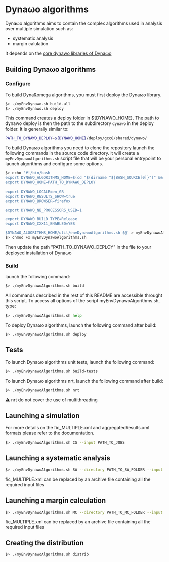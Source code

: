 <!--
    Copyright (c) 2015-2021, RTE (http://www.rte-france.com)
    See AUTHORS.txt
    All rights reserved.
    This Source Code Form is subject to the terms of the Mozilla Public
    License, v. 2.0. If a copy of the MPL was not distributed with this
    file, you can obtain one at http://mozilla.org/MPL/2.0/.
    SPDX-License-Identifier: MPL-2.0

    This file is part of Dynawo, an hybrid C++/Modelica open source suite
    of simulation tools for power systems.
-->

# Dyna&omega;o algorithms

Dyna&omega;o algorithms aims to contain the complex algorithms used in analysis over multiple simulation such as:

- systematic analysis
- margin calulation

It depends on the [core dynawo libraries of Dyna&omega;o](https://github.com/dynawo/dynawo)

## Building Dyna&omega;o algorithms

### Configure

To build Dyna&omega algorithms, you must first deploy the Dyna&omega;o library.

``` bash
$> ./myEnvDynawo.sh build-all
$> ./myEnvDynawo.sh deploy
```

This command creates a deploy folder in ${DYNAWO_HOME}.
The path to dynawo deploy is then the path to the subdirectory `dynawo` in the deploy folder. It is generally similar to:

``` bash
PATH_TO_DYNAWO_DEPLOY=${DYNAWO_HOME}/deploy/gcc8/shared/dynawo/
```

To build Dyna&omega;o algorithms you need to clone the repository launch the following commands in the source code directory. it will create a `myEnvDynawoAlgorithms.sh` script file that will be your personal entrypoint to launch algorithms and configure some options.

``` bash
$> echo '#!/bin/bash
export DYNAWO_ALGORITHMS_HOME=$(cd "$(dirname "${BASH_SOURCE[0]}")" && pwd)
export DYNAWO_HOME=PATH_TO_DYNAWO_DEPLOY

export DYNAWO_LOCALE=en_GB
export DYNAWO_RESULTS_SHOW=true
export DYNAWO_BROWSER=firefox

export DYNAWO_NB_PROCESSORS_USED=1

export DYNAWO_BUILD_TYPE=Release
export DYNAWO_CXX11_ENABLED=YES

$DYNAWO_ALGORITHMS_HOME/util/envDynawoAlgorithms.sh $@' > myEnvDynawoAlgorithms.sh
$> chmod +x myEnvDynawoAlgorithms.sh
```

Then update the path "PATH_TO_DYNAWO_DEPLOY" in the file to your deployed installation of Dyna&omega;o

### Build

launch the following command:

``` bash
$> ./myEnvDynawoAlgorithms.sh build
```

All commands described in the rest of this README are accessible throught this script. To access all options of the script myEnvDynawoAlgorithms.sh, type:

``` bash
$> ./myEnvDynawoAlgorithms.sh help
```

To deploy Dyna&omega;o algorithms, launch the following command after build:

``` bash
$> ./myEnvDynawoAlgorithms.sh deploy
```

## Tests

To launch Dyna&omega;o algorithms unit tests, launch the following command:

``` bash
$> ./myEnvDynawoAlgorithms.sh build-tests
```

To launch Dyna&omega;o algorithms nrt, launch the following command after build:

``` bash
$> ./myEnvDynawoAlgorithms.sh nrt
```

:warning: nrt do not cover the use of multithreading

## Launching a simulation

For more details on the fic_MULTIPLE.xml and aggregatedResults.xml formats please refer to the documentation.

``` bash
$> ./myEnvDynawoAlgorithms.sh CS --input PATH_TO_JOBS
```

## Launching a systematic analysis

``` bash
$> ./myEnvDynawoAlgorithms.sh SA --directory PATH_TO_SA_FOLDER --input fic_MULTIPLE.xml --output aggregatedResults.xml --nbThreads NB_THREADS_TO_USE
```

fic_MULTIPLE.xml can be replaced by an archive file containing all the required input files

## Launching a margin calculation

``` bash
$> ./myEnvDynawoAlgorithms.sh MC --directory PATH_TO_MC_FOLDER --input fic_MULTIPLE.xml --output aggregatedResults.xml --nbThreads NB_THREADS_TO_USE
```

fic_MULTIPLE.xml can be replaced by an archive file containing all the required input files

## Creating the distribution

``` bash
$> ./myEnvDynawoAlgorithms.sh distrib
```
